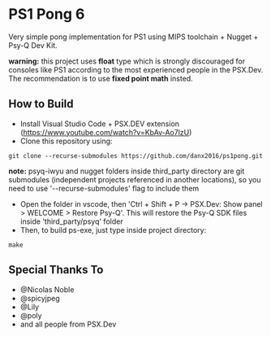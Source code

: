 # PS1 Pong 6

Very simple pong implementation for PS1 using MIPS toolchain + Nugget + Psy-Q Dev Kit.

<b>warning:</b> this project uses <b>float</b> type which is strongly discouraged for consoles like PS1 according to the most experienced people in the PSX.Dev. The recommendation is to use <b>fixed point math</b> insted.

## How to Build ##

* Install Visual Studio Code + PSX.DEV extension (https://www.youtube.com/watch?v=KbAv-Ao7lzU)
* Clone this repository using:
```
git clone --recurse-submodules https://github.com/danx2016/ps1pong.git
```
<b>note:</b> psyq-iwyu and nugget folders inside third_party directory are git submodules (independent projects referenced in another locations), so you need to use '--recurse-submodules' flag to include them 
* Open the folder in vscode, then 'Ctrl + Shift + P -> PSX.Dev: Show panel > WELCOME > Restore Psy-Q'. This will restore the Psy-Q SDK files inside 'third_party/psyq' folder
* Then, to build ps-exe, just type inside project directory:
```
make
```


## Special Thanks To ##

* @Nicolas Noble
* @spicyjpeg
* @Lily
* @poly
* and all people from PSX.Dev
